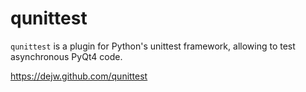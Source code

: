 qunittest
=========

`qunittest` is a plugin for Python's unittest framework, allowing to test
asynchronous PyQt4 code.

https://dejw.github.com/qunittest


